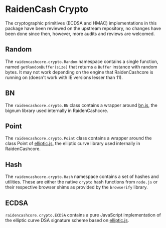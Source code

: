 # RaidenCash Crypto
The cryptographic primitives (ECDSA and HMAC) implementations in this package have been reviewed on the upstream repository, no changes have been done since then, however, more audits and reviews are welcomed.

## Random
The `raidencashcore.crypto.Random` namespace contains a single function, named `getRandomBuffer(size)` that returns a `Buffer` instance with random bytes. It may not work depending on the engine that RaidenCashcore is running on (doesn't work with IE versions lesser than 11).

## BN
The `raidencashcore.crypto.BN` class contains a wrapper around [bn.js](https://github.com/indutny/bn.js), the bignum library used internally in RaidenCashcore.

## Point
The `raidencashcore.crypto.Point` class contains a wrapper around the class Point of [elliptic.js](https://github.com/indutny/elliptic), the elliptic curve library used internally in RaidenCashcore.

## Hash
The `raidencashcore.crypto.Hash` namespace contains a set of hashes and utilities. These are either the native `crypto` hash functions from `node.js` or their respective browser shims as provided by the `browserify` library.

## ECDSA
`raidencashcore.crypto.ECDSA` contains a pure JavaScript implementation of the elliptic curve DSA signature scheme based on [elliptic.js](https://github.com/indutny/elliptic).
